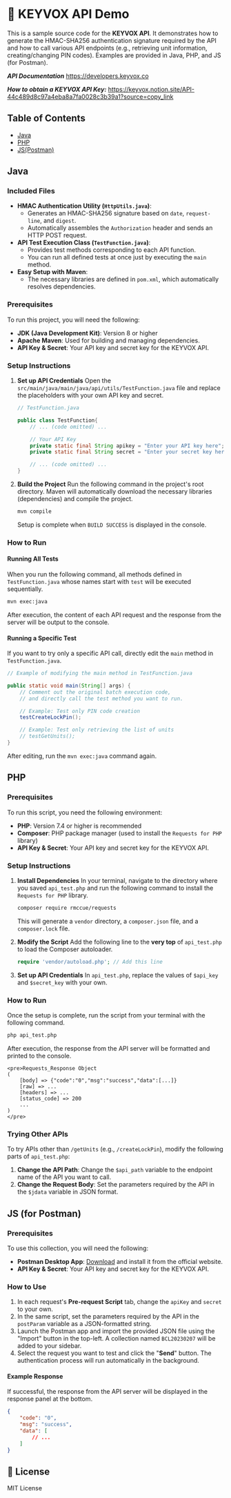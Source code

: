# 🔐 KEYVOX API Demo

This is a sample source code for the **KEYVOX API**.
It demonstrates how to generate the HMAC-SHA256 authentication signature required by the API and how to call various API endpoints (e.g., retrieving unit information, creating/changing PIN codes).
Examples are provided in Java, PHP, and JS (for Postman).

***API Documentation***
https://developers.keyvox.co

***How to obtain a KEYVOX API Key:***
https://keyvox.notion.site/API-44c489d8c97a4eba8a7fa0028c3b39a1?source=copy_link

## Table of Contents
- [Java](#java)
- [PHP](#php)
- [JS(Postman)](#jspostman)

## Java

### Included Files

- **HMAC Authentication Utility (`HttpUtils.java`)**:
  - Generates an HMAC-SHA256 signature based on `date`, `request-line`, and `digest`.
  - Automatically assembles the `Authorization` header and sends an HTTP POST request.
- **API Test Execution Class (`TestFunction.java`)**:
  - Provides test methods corresponding to each API function.
  - You can run all defined tests at once just by executing the `main` method.
- **Easy Setup with Maven**:
  - The necessary libraries are defined in `pom.xml`, which automatically resolves dependencies.

### Prerequisites

To run this project, you will need the following:

- **JDK (Java Development Kit)**: Version 8 or higher
- **Apache Maven**: Used for building and managing dependencies.
- **API Key & Secret**: Your API key and secret key for the KEYVOX API.

### Setup Instructions

1.  **Set up API Credentials**
    Open the `src/main/java/main/java/api/utils/TestFunction.java` file and replace the placeholders with your own API key and secret.

    ```java
    // TestFunction.java

    public class TestFunction{
        // ... (code omitted) ...

        // Your API Key
        private static final String apikey = "Enter your API key here";
        private static final String secret = "Enter your secret key here";

        // ... (code omitted) ...
    }
    ```

2.  **Build the Project**
    Run the following command in the project's root directory.
    Maven will automatically download the necessary libraries (dependencies) and compile the project.

    ```sh
    mvn compile
    ```
    Setup is complete when `BUILD SUCCESS` is displayed in the console.

### How to Run

#### Running All Tests

When you run the following command, all methods defined in `TestFunction.java` whose names start with `test` will be executed sequentially.

```sh
mvn exec:java
```

After execution, the content of each API request and the response from the server will be output to the console.

#### Running a Specific Test

If you want to try only a specific API call, directly edit the `main` method in `TestFunction.java`.

```java
// Example of modifying the main method in TestFunction.java

public static void main(String[] args) {
    // Comment out the original batch execution code,
    // and directly call the test method you want to run.

    // Example: Test only PIN code creation
    testCreateLockPin();

    // Example: Test only retrieving the list of units
    // testGetUnits(); 
}
```
After editing, run the `mvn exec:java` command again.

## PHP

### Prerequisites

To run this script, you need the following environment:

- **PHP**: Version 7.4 or higher is recommended
- **Composer**: PHP package manager (used to install the `Requests for PHP` library)
- **API Key & Secret**: Your API key and secret key for the KEYVOX API.

### Setup Instructions

1.  **Install Dependencies**
    In your terminal, navigate to the directory where you saved `api_test.php` and run the following command to install the `Requests for PHP` library.

    ```sh
    composer require rmccue/requests
    ```
    This will generate a `vendor` directory, a `composer.json` file, and a `composer.lock` file.

2.  **Modify the Script**
    Add the following line to the **very top** of `api_test.php` to load the Composer autoloader.

    ```php
    require 'vendor/autoload.php'; // Add this line
    ```

3.  **Set up API Credentials**
    In `api_test.php`, replace the values of `$api_key` and `$secret_key` with your own.

### How to Run

Once the setup is complete, run the script from your terminal with the following command.

```sh
php api_test.php
```

After execution, the response from the API server will be formatted and printed to the console.

```
<pre>Requests_Response Object
(
    [body] => {"code":"0","msg":"success","data":[...]}
    [raw] => ...
    [headers] => ...
    [status_code] => 200
    ...
)
</pre>
```

### Trying Other APIs

To try APIs other than `/getUnits` (e.g., `/createLockPin`), modify the following parts of `api_test.php`:

1.  **Change the API Path**: Change the `$api_path` variable to the endpoint name of the API you want to call.
2.  **Change the Request Body**: Set the parameters required by the API in the `$jdata` variable in JSON format.

## JS (for Postman)

### Prerequisites

To use this collection, you will need the following:

- **Postman Desktop App**: [Download](https://www.postman.com/downloads/) and install it from the official website.
- **API Key & Secret**: Your API key and secret key for the KEYVOX API.

### How to Use

1.  In each request's **Pre-request Script** tab, change the `apiKey` and `secret` to your own.
2.  In the same script, set the parameters required by the API in the `postParam` variable as a JSON-formatted string.
3.  Launch the Postman app and import the provided JSON file using the "Import" button in the top-left. A collection named `BCL20230207` will be added to your sidebar.
4.  Select the request you want to test and click the "**Send**" button. The authentication process will run automatically in the background.

#### Example Response

If successful, the response from the API server will be displayed in the response panel at the bottom.
```json
{
    "code": "0",
    "msg": "success",
    "data": [
        // ...
    ]
}
```

## 📄 License

MIT License